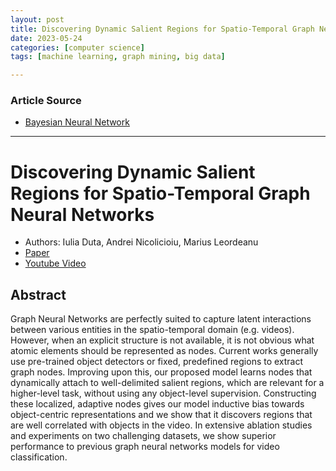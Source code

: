 ```yaml
---
layout: post
title: Discovering Dynamic Salient Regions for Spatio-Temporal Graph Neural Networks   
date: 2023-05-24
categories: [computer science]
tags: [machine learning, graph mining, big data]

---
```


### Article Source

* [Bayesian Neural Network](https://www.youtube.com/watch?v=OVne8jDKGUI)


---

# Discovering Dynamic Salient Regions for Spatio-Temporal Graph Neural Networks 

* Authors: Iulia Duta, Andrei Nicolicioiu, Marius Leordeanu
* [Paper](https://papers.nips.cc/paper_files/paper/2021/file/398410ece9d7343091093a2a7f8ee381-Paper.pdf)
* [Youtube Video](https://www.youtube.com/watch?v=J0LGE0s-DCk)

## Abstract
Graph Neural Networks are perfectly suited to capture latent interactions between various entities in the spatio-temporal domain (e.g. videos). However, when an explicit structure is not available, it is not obvious what atomic elements should be represented as nodes. Current works generally use pre-trained object detectors or fixed, predefined regions to extract graph nodes. Improving upon this, our proposed model learns nodes that dynamically attach to well-delimited salient regions, which are relevant for a higher-level task, without using any object-level supervision. Constructing these localized, adaptive nodes gives our model inductive bias towards object-centric representations and we show that it discovers regions that are well correlated with objects in the video. In extensive ablation studies and experiments on two challenging datasets, we show superior performance to previous graph neural networks models for video classification.
